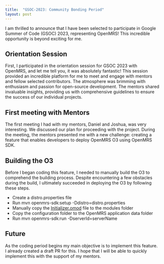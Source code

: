 ```yaml
---
title:  "GSOC-2023: Community Bonding Period"
layout: post
---
```


I am thrilled to announce that I have been selected to participate in Google Summer of Code (GSOC) 2023, representing OpenMRS! This incredible opportunity is beyond exciting for me. 


## Orientation Session

First,  I participated in the orientation session for GSOC 2023 with OpenMRS, and let me tell you, it was absolutely fantastic! This session provided an incredible platform for me to meet and engage with mentors and fellow selected contributors. The atmosphere was brimming with enthusiasm and passion for open-source development. The mentors shared invaluable insights, providing us with comprehensive guidelines to ensure the success of our individual projects.

## First meeting with Mentors

The first meeting I had with my mentors, Daniel and Joshua, was very interesting. We discussed our plan for proceeding with the project. During the meeting, the mentors presented me with a new challenge: creating a feature that enables developers to deploy OpenMRS O3 using OpenMRS SDK.

## Building the O3

Before I began coding this feature, I needed to manually build the O3 to comprehend the building process. Despite encountering a few obstacles during the build, I ultimately succeeded in deploying the O3 by following these steps.

* Create a distro.properties file
    <script src="https://gist.github.com/wikumChamith/f901f639a46826a94aa0c0a4beb9885a.js"></script>
* Run mvn openmrs-sdk:setup -Ddistro=distro.properties
* Manually copy the [Initializer.omod](https://addons.openmrs.org/show/org.openmrs.module.initializer) file to the modules folder
* Copy the configuration folder to the OpenMRS application data folder
* Run mvn openmrs-sdk:run -DserverId=serverName

## Future

As the coding period begins my main objective is to implement this feature. I already created a draft PR for this. I hope that I will be able to quickly implement this with the support of my mentors.


